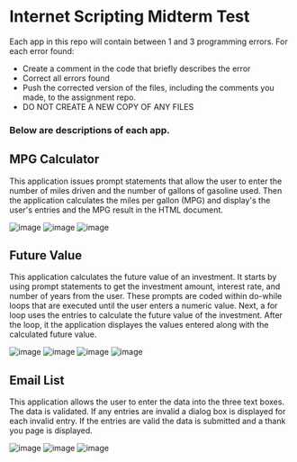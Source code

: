 # Internet Scripting Midterm Test

Each app in this repo will contain between 1 and 3 programming errors. For each error found:

- Create a comment in the code that briefly describes the error
- Correct all errors found
- Push the corrected version of the files, including the comments you made, to the assignment repo.
- DO NOT CREATE A NEW COPY OF ANY FILES

### Below are descriptions of each app.

## MPG Calculator
This application issues prompt statements that allow the user to enter the number of miles driven and the number of gallons of gasoline used. Then
the application calculates the miles per gallon (MPG) and display's the user's entries and the MPG result in the HTML document.

![image](https://user-images.githubusercontent.com/17011204/221909403-97a2e46e-6581-49ef-bf9b-9f1dfff37c8e.png)
![image](https://user-images.githubusercontent.com/17011204/221909767-811acaba-be24-438d-89c1-8316370196e6.png)
![image](https://user-images.githubusercontent.com/17011204/221909850-9aa55a76-7406-4ec9-ab1c-6bea3e1c2499.png)


## Future Value

This application calculates the future value of an investment. It starts by using prompt statements to get the investment amount, interest rate, and number of years from the user. These prompts are coded within do-while loops that are executed until the user enters a numeric value. Next, a for loop uses the entries to calculate the future value of the investment. After the loop, it the application displayes the values entered along with the calculated future value.

![image](https://user-images.githubusercontent.com/17011204/221911773-c0b7ba77-f692-4de4-b5b3-f5985b7b2eba.png)
![image](https://user-images.githubusercontent.com/17011204/221911813-7a1800e2-a9a9-44ba-a6a0-bba70bb8d5ae.png)
![image](https://user-images.githubusercontent.com/17011204/221911876-bd11548d-3486-48b6-9964-58a55fd0a68f.png)
![image](https://user-images.githubusercontent.com/17011204/221911964-c3ce3968-27ed-43f8-8434-6c72c706d742.png)


## Email List

This application allows the user to enter the data into the three text boxes. The data is validated. If any entries are invalid a dialog box is displayed for each
invalid entry. If the entries are valid the data is submitted and a thank you page is displayed.

![image](https://user-images.githubusercontent.com/17011204/221916232-04d237c0-7ce7-4b95-9b3b-443635787cc2.png)
![image](https://user-images.githubusercontent.com/17011204/221916087-13ef8e95-6704-4c98-81e6-f240c03bc96b.png)
![image](https://user-images.githubusercontent.com/17011204/221916139-88d339e7-396b-4749-be42-02e7dd53429e.png)


